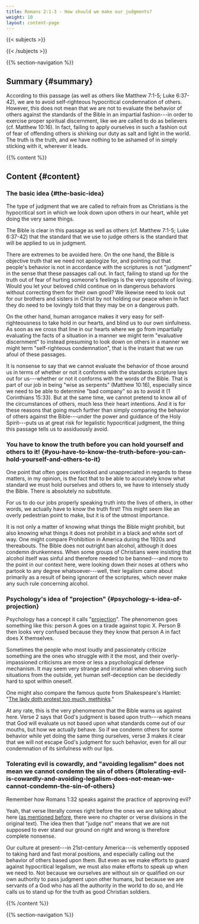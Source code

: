 ```yaml
---
title: Romans 2:1-3 - How should we make our judgments?
weight: 10
layout: content-page
---
```


{{< subjects >}}

{{< /subjects >}}

{{% section-navigation %}}

<!-- ## Video {#video}

{{% video
src=""

playlist=""

video=""

audio=""

slides="https://bibledocs.org/slides/"
%}} -->

## Summary {#summary}

According to this passage (as well as others like Matthew 7:1-5; Luke 6:37-42), we are to avoid self-righteous hypocritical condemnation of others. However, this does not mean that we are not to evaluate the behavior of others against the standards of the Bible in an impartial fashion---in order to exercise proper spiritual discernment, like we are called to do as believers (cf. Matthew 10:16). In fact, failing to apply ourselves in such a fashion out of fear of offending others is shirking our duty as salt and light in the world. The truth is the truth, and we have nothing to be ashamed of in simply sticking with it, wherever it leads.

<!-- ## Timestamps {#timestamps} -->

{{% content %}}

## Content {#content}

<!-- --- -->

### The basic idea {#the-basic-idea}

<!-- As [we have discussed elsewhere](TODO) -->The type of judgment that we are called to refrain from as Christians is the hypocritical sort in which we look down upon others in our heart, while yet doing the very same things.

The Bible is clear in this passage as well as others (cf. Matthew 7:1-5; Luke 6:37-42) that the standard that we use to judge others is the standard that will be applied to us in judgment.

There are extremes to be avoided here. On the one hand, the Bible is objective truth that we need not apologize for, and pointing out that people's behavior is not in accordance with the scriptures is not "judgment" in the sense that these passages call out. In fact, failing to stand up for the truth out of fear of hurting someone's feelings is the very opposite of loving. Would you let your beloved child continue on in dangerous behaviors without correcting them for their own good? We likewise need to look out for our brothers and sisters in Christ by not holding our peace when in fact they do need to be lovingly told that they may be on a dangerous path.

On the other hand, human arrogance makes it very easy for self-righteousness to take hold in our hearts, and blind us to our own sinfulness. As soon as we cross that line in our hearts where we go from impartially evaluating the facts of a situation in a manner we might term "evaluative discernment" to instead presuming to look down on others in a manner we might term "self-righteous condemnation", that is the instant that we run afoul of these passages.

It is nonsense to say that we cannot evaluate the behavior of those around us in terms of whether or not it conforms with the standards scripture lays out for us---whether or not it conforms with the words of the Bible. That is part of our job in being "wise as serpents" (Matthew 10:16), especially since we need to be able to determine "bad company" so as to avoid it (1 Corinthians 15:33). But at the same time, we cannot pretend to know all of the circumstances of others, much less their heart intentions. And it is for these reasons that going much further than simply comparing the behavior of others against the Bible---under the power and guidance of the Holy Spirit---puts us at great risk for legalistic hypocritical judgment, the thing this passage tells us to assiduously avoid.

### You have to know the truth before you can hold yourself and others to it! {#you-have-to-know-the-truth-before-you-can-hold-yourself-and-others-to-it}

One point that often goes overlooked and unappreciated in regards to these matters, in my opinion, is the fact that to be able to accurately know what standard we must hold ourselves and others to, we have to intensely study the Bible. There is absolutely no substitute.

For us to do our jobs properly speaking truth into the lives of others, in other words, we actually have to know the truth first! This might seem like an overly pedestrian point to make, but it is of the utmost importance.

It is not only a matter of knowing what things the Bible might prohibit, but also knowing what things it does not prohibit in a black and white sort of way. One might compare Prohibition in America during the 1920s and thereabouts. The Bible does not outright ban alcohol, although it does condemn drunkenness. When some groups of Christians were insisting that alcohol itself was sinful and therefore needed to be banned---and more to the point in our context here, were looking down their noses at others who partook to any degree whatsoever---well, their legalism came about primarily as a result of being ignorant of the scriptures, which never make any such rule concerning alcohol.

### Psychology's idea of "projection" {#psychology-s-idea-of-projection}

Psychology has a concept it calls "[projection](https://en.wikipedia.org/wiki/Psychological_projection)". The phenomenon goes something like this: person A goes on a tirade against topic X. Person B then looks very confused because they they know that person A in fact does X themselves.

Sometimes the people who most loudly and passionately criticize something are the ones who struggle with it the most, and their overly-impassioned criticisms are more or less a psychological defense mechanism. It may seem very strange and irrational when observing such situations from the outside, yet human self-deception can be decidedly hard to spot within oneself.

One might also compare the famous quote from Shakespeare's Hamlet: "[The lady doth protest too much, methinks](https://en.wikipedia.org/wiki/The_lady_doth_protest_too_much,_methinks)."

At any rate, this is the very phenomenon that the Bible warns us against here. Verse 2 says that God's judgment is based upon truth---which means that God will evaluate us not based upon what standards come out of our mouths, but how we actually behave. So if we condemn others for some behavior while yet doing the same thing ourselves, verse 3 makes it clear that we will not escape God's judgment for such behavior, even for all our condemnation of its sinfulness with our lips.

### Tolerating evil is cowardly, and "avoiding legalism" does not mean we cannot condemn the sin of others {#tolerating-evil-is-cowardly-and-avoiding-legalism-does-not-mean-we-cannot-condemn-the-sin-of-others}

Remember how Romans 1:32 speaks against the practice of approving evil?

Yeah, that verse literally comes right before the ones we are talking about here ([as mentioned before](/verse-by-verse-studies/romans/romans-2/romans-2-1-what-is-the-sense-of-the-therefore-in-this-verse/), there were no chapter or verse divisions in the original text). The idea then that "judge not" means that we are not supposed to ever stand our ground on right and wrong is therefore complete nonsense.

Our culture at present---in 21st-century America---is vehemently opposed to taking hard and fast moral positions, and especially calling out the behavior of others based upon them. But even as we make efforts to guard against hypocritical legalism, we must also make efforts to speak up when we need to. Not because we ourselves are without sin or qualified on our own authority to pass judgment upon other humans, but because we are servants of a God who has all the authority in the world to do so, and He calls us to stand up for the truth as good Christian soldiers.

{{% /content %}}


<!-- {{% transcript %}}

## Video/audio transcript {#video-audio-transcript}



{{% /transcript %}} -->

{{% section-navigation %}}

